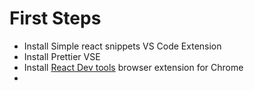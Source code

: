 # First Steps

- Install Simple react snippets VS Code Extension
- Install Prettier VSE
- Install [React Dev tools](https://chromewebstore.google.com/detail/react-developer-tools/fmkadmapgofadopljbjfkapdkoienihi?hl=en) browser extension for Chrome
- 



